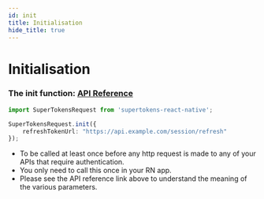 ```yaml
---
id: init
title: Initialisation
hide_title: true
---
```


# Initialisation

### The init function: [API Reference](../api-reference/fetch#init-refreshtokenurl-sessionexpiredstatuscode-viainterceptor-refreshapicustomheaders)

```ts
import SuperTokensRequest from 'supertokens-react-native';

SuperTokensRequest.init({
    refreshTokenUrl: "https://api.example.com/session/refresh"
});
```

- To be called at least once before any http request is made to any of your APIs that require authentication.
- You only need to call this once in your RN app.
- Please see the API reference link above to understand the meaning of the various parameters.